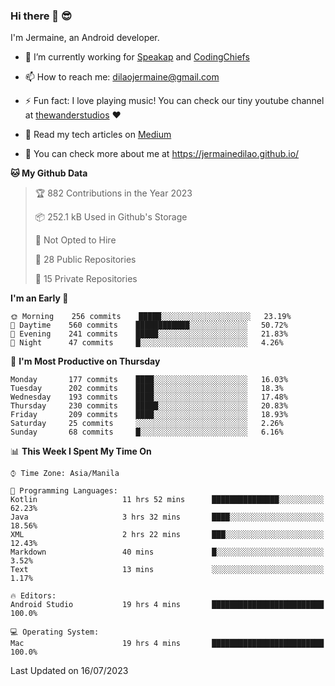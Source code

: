 ### Hi there 👋 😎
I'm Jermaine, an Android developer.

- 🔭 I’m currently working for [Speakap](https://www.speakap.com/) and [CodingChiefs](https://codingchiefs.com/en/)

- 📫 How to reach me: dilaojermaine@gmail.com

- ⚡ Fun fact: I love playing music! You can check our tiny youtube channel at [thewanderstudios](https://www.youtube.com/thewanderstudios) ♥️

- 📖 Read my tech articles on [Medium](https://jermainedilao.medium.com/)

- 👀 You can check more about me at https://jermainedilao.github.io/

<!--
**jermainedilao/jermainedilao** is a ✨ _special_ ✨ repository because its `README.md` (this file) appears on your GitHub profile.

Here are some ideas to get you started:

- 🔭 I’m currently working on ...
- 🌱 I’m currently learning ...
- 👯 I’m looking to collaborate on ...
- 🤔 I’m looking for help with ...
- 💬 Ask me about ...
- 📫 How to reach me: ...
- 😄 Pronouns: ...
- ⚡ Fun fact: ...
-->

<!--START_SECTION:waka-->
**🐱 My Github Data** 

> 🏆 882 Contributions in the Year 2023
 > 
> 📦 252.1 kB Used in Github's Storage 
 > 
> 🚫 Not Opted to Hire
 > 
> 📜 28 Public Repositories 
 > 
> 🔑 15 Private Repositories  
 > 
**I'm an Early 🐤** 

```text
🌞 Morning    256 commits    █████░░░░░░░░░░░░░░░░░░░░   23.19% 
🌆 Daytime    560 commits    ████████████░░░░░░░░░░░░░   50.72% 
🌃 Evening    241 commits    █████░░░░░░░░░░░░░░░░░░░░   21.83% 
🌙 Night      47 commits     █░░░░░░░░░░░░░░░░░░░░░░░░   4.26%

```
📅 **I'm Most Productive on Thursday** 

```text
Monday       177 commits    ████░░░░░░░░░░░░░░░░░░░░░   16.03% 
Tuesday      202 commits    ████░░░░░░░░░░░░░░░░░░░░░   18.3% 
Wednesday    193 commits    ████░░░░░░░░░░░░░░░░░░░░░   17.48% 
Thursday     230 commits    █████░░░░░░░░░░░░░░░░░░░░   20.83% 
Friday       209 commits    ████░░░░░░░░░░░░░░░░░░░░░   18.93% 
Saturday     25 commits     ░░░░░░░░░░░░░░░░░░░░░░░░░   2.26% 
Sunday       68 commits     █░░░░░░░░░░░░░░░░░░░░░░░░   6.16%

```


📊 **This Week I Spent My Time On** 

```text
⌚︎ Time Zone: Asia/Manila

💬 Programming Languages: 
Kotlin                   11 hrs 52 mins      ███████████████░░░░░░░░░░   62.23% 
Java                     3 hrs 32 mins       ████░░░░░░░░░░░░░░░░░░░░░   18.56% 
XML                      2 hrs 22 mins       ███░░░░░░░░░░░░░░░░░░░░░░   12.43% 
Markdown                 40 mins             █░░░░░░░░░░░░░░░░░░░░░░░░   3.52% 
Text                     13 mins             ░░░░░░░░░░░░░░░░░░░░░░░░░   1.17%

🔥 Editors: 
Android Studio           19 hrs 4 mins       █████████████████████████   100.0%

💻 Operating System: 
Mac                      19 hrs 4 mins       █████████████████████████   100.0%

```


 Last Updated on 16/07/2023
<!--END_SECTION:waka-->
